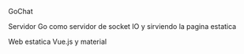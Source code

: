 GoChat

Servidor Go como servidor de socket IO y sirviendo la pagina estatica

Web estatica Vue.js y material